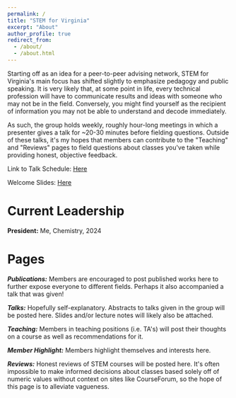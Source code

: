 ```yaml
---
permalink: /
title: "STEM for Virginia"
excerpt: "About"
author_profile: true
redirect_from: 
  - /about/
  - /about.html
---
```


Starting off as an idea for a peer-to-peer advising network, STEM for Virginia's main focus has shifted slightly to emphasize pedagogy and public speaking. It is very likely that, at some point in life, every technical profession will have to communicate results and ideas with someone who may not be in the field. Conversely, you might find yourself as the recipient of information you may not be able to understand and decode immediately. 

As such, the group holds weekly, roughly hour-long meetings in which a presenter gives a talk for ~20-30 minutes before fielding questions. Outside of these talks, it's my hopes that members can contribute to the "Teaching" and "Reviews" pages to field questions about classes you've taken while providing honest, objective feedback.

Link to Talk Schedule: [Here](https://docs.google.com/spreadsheets/d/1P5kv_iGW4J3M48uieL8F_mYr1qCv94rb85-Va7bmnqI/edit?usp=sharing)

Welcome Slides: [Here](http://stemforvirginia.github.io/index.html)

Current Leadership
======
**President:** Me, Chemistry, 2024

Pages
======
***Publications:*** Members are encouraged to post published works here to further expose everyone to different fields. Perhaps it also accompanied a talk that was given!

***Talks:*** Hopefully self-explanatory. Abstracts to talks given in the group will be posted here. Slides and/or lecture notes will likely also be attached.

***Teaching:*** Members in teaching positions (i.e. TA's) will post their thoughts on a course as well as recommendations for it.

***Member Highlight:*** Members highlight themselves and interests here.

***Reviews:*** Honest reviews of STEM courses will be posted here. It's often impossible to make informed decisions about classes based solely off of numeric values without context on sites like CourseForum, so the hope of this page is to alleviate vagueness.
